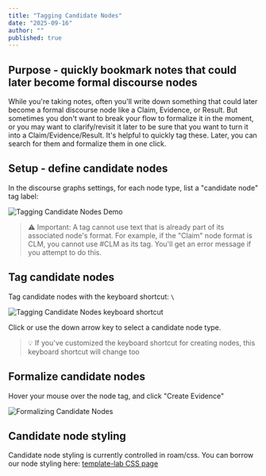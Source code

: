 ```yaml
---
title: "Tagging Candidate Nodes"
date: "2025-09-16"
author: ""
published: true
---
```


## Purpose - quickly bookmark notes that could later become formal discourse nodes

While you're taking notes, often you'll write down something that could later become a formal discourse node like a Claim, Evidence, or Result. But sometimes you don't want to break your flow to formalize it in the moment, or you may want to clarify/revisit it later to be sure that you want to turn it into a Claim/Evidence/Result.
It's helpful to quickly tag these. Later, you can search for them and formalize them in one click.

## Setup - define candidate nodes

In the discourse graphs settings, for each node type, list a "candidate node" tag label:

![Tagging Candidate Nodes Demo](/docs/roam/tagging-config.gif)

> ⚠️ Important: A tag cannot use text that is already part of its associated node's format. For example, if the "Claim" node format is CLM, you cannot use #CLM as its tag. You'll get an error message if you attempt to do this.

## Tag candidate nodes

Tag candidate nodes with the keyboard shortcut: `\`

![Tagging Candidate Nodes keyboard shortcut](/docs/roam/tagging-demo.gif)

Click or use the down arrow key to select a candidate node type.

> 💡 If you've customized the keyboard shortcut for creating nodes, this keyboard shortcut will change too

## Formalize candidate nodes

Hover your mouse over the node tag, and click "Create Evidence"

<!-- TODO: update this gif with smoother UX, including auto-remove tag -->

![Formalizing Candidate Nodes](/docs/roam/tagging-formalization.gif)

## Candidate node styling

Candidate node styling is currently controlled in roam/css. You can borrow our node styling here: [template-lab CSS page](https://roamresearch.com/#/app/template-lab/page/X8V4gy32s)

